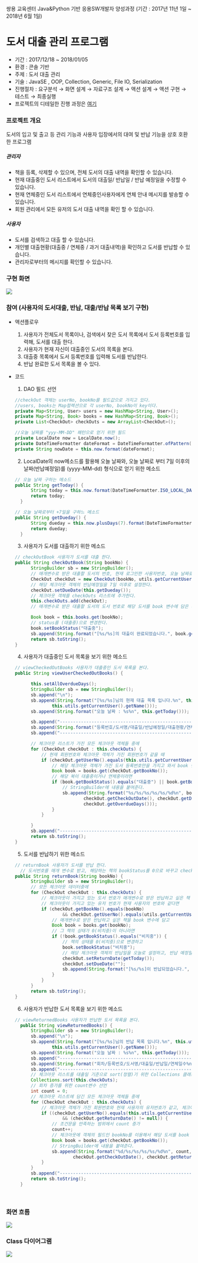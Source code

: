 쌍용 교육센터 Java&Python 기반 응용SW개발자 양성과정 (기간 : 2017년 11년 1일 ~ 2018년 6월 1일)

# 도서 대출 관리 프로그램

* 기간 : 2017/12/18 ~ 2018/01/05
* 환경 : 콘솔 기반
* 주제 : 도서 대출 관리
* 기술 : JavaSE , OOP, Collection, Generic, File IO, Serialization
* 진행절차 : 요구분석 → 화면 설계 → 자료구조 설계 → 액션 설계 → 액션 구현 → 테스트 → 최종실행
* 프로젝트의 디테일한 진행 과정은 [여기](https://youmekko.github.io/categories/TeamProject/) 


### 프로젝트 개요

도서의 입고 및 출고 등 관리 기능과 사용자 입장에서의 대여 및 반납 기능을 상호 호환한 프로그램

##### 관리자

* 책을 등록, 삭제할 수 있으며, 전체 도서의 대출 내역을 확인할 수 있습니다.
* 현재 대출중인 도서 리스트에서 도서의 대출일/ 반납일 / 반납 예정일을 수정할 수 있습니다.
* 현재 연체중인 도서 리스트에서 연체중인사용자에게 연체 안내 메시지를 발송할 수 있습니다.
* 회원 관리에서 모든 유저의 도서 대출 내역을 확인 할 수 있습니다.

##### 사용자

*  도서를 검색하고 대출 할 수 있습니다.
*  개인별 대출현황(대출중 / 연체중 / 과거 대출내역)을 확인하고 도서를 반납할 수 있습니다.
*  관리자로부터의 메시지를 확인할 수 있습니다.

### 구현 화면
![](/result.gif)

### 참여 (사용자의 도서대출, 반납, 대출/반납 목록 보기 구현)

* 액션플로우

  1. 사용자가 전체도서 목록이나, 검색에서 찾은 도서 목록에서 도서 등록번호를 입력해, 도서를 대출 한다. 
  2. 사용자가 현재 자신이 대출중인 도서의 목록을 본다.
  3. 대출중 목록에서 도서 등록번호를 입력해 도서를 반납한다. 
  4.  반납 완료한 도서 목록을 볼 수 있다. 

* 코드 

  1. DAO 필드 선언

  ~~~java
  //checkOut 객체는 userNo, bookNo를 필드값으로 가지고 있다. 
  //users, books는 Map컬렉션으로 각 userNo, bookNo이 key이다.  
  private Map<String, User> users = new HashMap<String, User>();
  private Map<String, Book> books = new HashMap<String, Book>();
  private List<CheckOut> checkOuts = new ArrayList<CheckOut>();

  //오늘 날짜를 "yyy-MM-DD" 패턴으로 얻기 위한 필드
  private LocalDate now = LocalDate.now();
  private DateTimeFormatter dateFormat = DateTimeFormatter.ofPattern("yyyy-MM-dd");
  private String nowDate = this.now.format(dateFormat);
  ~~~

  2. LocalDate의 now메소드를 활용해 오늘 날짜와, 오늘 날짜로 부터 7일 이후의 날짜(반납예정일)를 (yyyy-MM-dd) 형식으로 얻기 위한 메소드

  ~~~java
  // 오늘 날짜 구하는 메소드
  public String getToday() {
  		String today = this.now.format(DateTimeFormatter.ISO_LOCAL_DATE).toString();
  		return today;
  	}

  // 오늘 날짜로부터 +7일을 구하느 메소드
  public String getDueday() {
  		String dueday = this.now.plusDays(7).format(DateTimeFormatter.ISO_LOCAL_DATE).toString();
  		return dueday;
  	}
  ~~~

  3. 사용자가 도서를 대출하기 위한 메소드

  ~~~java
  // checkOutBook 사용자가 도서를 대출 한다.
  public String checkOutBook(String bookNo) {
  		StringBuilder sb = new StringBuilder();
  		// 매개변수로 받은 대출할 도서의 번호, 현재 로그인한 사용자번호, 오늘 날짜로 체크아웃 객체를 만든다.
  		CheckOut checkOut = new CheckOut(bookNo, utils.getCurrentUser().getUserNo(), this.getToday());
  		// 해당 체크아웃 객체의 반납예정일을 7일 이후로 설정한다.
  		checkOut.setDueDate(this.getDueday());
  		// 체크아웃 객체를 checkOuts 리스트에 추가한다.
  		this.checkOuts.add(checkOut);
  		// 매개변수로 받은 대출할 도서의 도서 번호로 해당 도서를 book 변수에 담은 다음

  		Book book = this.books.get(bookNo);
  		// status를 (대출중)으로 변경한다.
  		book.setBookStatus("대출중");
  		sb.append(String.format("[%s/%s]의 대출이 완료되었습니다.", book.getBookNo(), book.getBookTitle()));
  		return sb.toString();
  }
  ~~~

  4. 사용자가 대출중인 도서 목록을 보기 위한 메소드

  ~~~java
  // viewCheckedOutBooks 사용자가 대출중인 도서 목록을 본다.
  public String viewUserCheckedOutBooks() {

  		this.setAllOverdueDays();
  		StringBuilder sb = new StringBuilder();
  		sb.append("\n");
  		sb.append(String.format("[%s/%s]님의 현재 대출 목록 입니다.%n", this.utils.getCurrentUser().getUserNo(),
  				this.utils.getCurrentUser().getName()));
  		sb.append(String.format("오늘 날짜 : %s%n", this.getToday()));

  		sb.append("---------------------------------------------------------------------------------------\n");
  		sb.append(String.format("등록번호/도서명/대출일/반납예정일/대출현황/연체일수%n"));
  		sb.append("---------------------------------------------------------------------------------------\n");

  		// 체크아웃 리스트가 가진 모든 체크아웃 객체들 중에
  		for (CheckOut checkOut : this.checkOuts) {
  			// 현재 회원번호와 체크아웃 객체가 가진 회원번호가 같을 때
  			if (checkOut.getUserNo().equals(this.utils.getCurrentUser().getUserNo())) {
  				// 해당 체크아웃 객체가 가진 도서 등록번호만을 가지고 와서 book 변수에 담고
  				Book book = books.get(checkOut.getBookNo());
  				// 해당 북이 대출중이거나 연체중이라면
  				if (book.getBookStatus().equals("대출중") || book.getBookStatus().equals("연체중")) {
  					// StringBuilder에 내용을 붙여준다.
  					sb.append(String.format("%s/%s/%s/%s/%s/%d%n", book.getBookNo(), book.getBookTitle(),
  							checkOut.getCheckOutDate(), checkOut.getDueDate(), book.getBookStatus(),
  							checkOut.getOverdueDays()));
  				}
  			}

  		}
  		sb.append("---------------------------------------------------------------------------------------");
  		return sb.toString();
  }
  ~~~

  5. 도서를 반납하기 위한 메소드

  ~~~java
  // returnBook 사용자가 도서를 반납 한다.
  	// 도서번호를 매개 변수로 받고, 해당하는 책의 bookStatus를 0으로 바꾸고 checkOUt데이터의 반납일을 오늘로 만들어주면 됨.
  public String returnBook(String bookNo) {
  		StringBuilder sb = new StringBuilder();
  		// 모든 체크아웃 데이터중에
  		for (CheckOut checkOut : this.checkOuts) {
  			// 체크아웃이 가지고 있는 도서 번호가 매개변수로 받은 반납하고 싶은 책 넘버와 같을 때&&
  			// 체크아웃이 가지고 있는 유저 번호가 현재 사용자의 번호와 같다면
  			if (checkOut.getBookNo().equals(bookNo)
  					&& checkOut.getUserNo().equals(utils.getCurrentUser().getUserNo())) {
  				// 매개변수로 받은 반납하고 싶은 책을 book 변수에 담고
  				Book book = books.get(bookNo);
  				// 그 책의 상태가 0(비치중)이 아니라면
  				if (!book.getBookStatus().equals("비치중")) {
  					// 책의 상태를 0(비치중)으로 변경하고
  					book.setBookStatus("비치중");
  					// 해당 체크아웃 객체의 반납일을 오늘로 설정하고, 반납 예정일을 ""로 변경
  					checkOut.setReturnDate(getToday());
  					checkOut.setDueDate("");
  					sb.append(String.format("[%s/%s]이 반납되었습니다.", book.getBookNo(), book.getBookTitle()));
  				}
  			}
  		}
  		return sb.toString();
  }
  ~~~

  6. 사용자가 반납한 도서 목록을 보기 위한 메소드

  ~~~java
  // viewReturnedBooks 사용자가 반납한 도서 목록을 본다.
  	public String viewReturnedBooks() {
  		StringBuilder sb = new StringBuilder();
  		sb.append("\n");
  		sb.append(String.format("[%s/%s]님의 반납 목록 입니다.%n", this.utils.getCurrentUser().getUserNo(),
  				this.utils.getCurrentUser().getName()));
  		sb.append(String.format("오늘 날짜 : %s%n", this.getToday()));
  		sb.append("---------------------------------------------------------------------------------------\n");
  		sb.append(String.format("회차/등록번호/도서명/대출일/반납일/연체일수%n"));
  		sb.append("---------------------------------------------------------------------------------------\n");
  		// 체크아웃 리스트를 대출일 기준으로 sort(정렬)기 위한 Collections 클래스의 sort메소드 사용
  		Collections.sort(this.checkOuts);
  		// 회차 증가를 위한 count변수 선언
  		int count = 0;
  		// 체크아웃 리스트에 담긴 모든 체크아웃 객체들 중에
  		for (CheckOut checkOut : this.checkOuts) {
  			// 체크아웃 객체가 가진 회원번호와 현재 사용자의 유저번호가 같고, 체크아웃 객체의 반납일이 Null이 아닐때
  			if ((checkOut.getUserNo().equals(this.utils.getCurrentUser().getUserNo()))
  					&& (checkOut.getReturnDate() != null)) {
  				// 조건문을 만족하는 범위에서 count 증가
  				count++;
  				// 체크아웃에 객체의 필드인 bookNo를 이용해서 해당 도서를 book 변수에 담고
  				Book book = books.get(checkOut.getBookNo());
  				// StringBuilder에 내용을 붙여준다.
  				sb.append(String.format("%d/%s/%s/%s/%s/%d%n", count, book.getBookNo(), book.getBookTitle(),
  						checkOut.getCheckOutDate(), checkOut.getReturnDate(), checkOut.getOverdueDays()));
  			}
  		}
  		sb.append("---------------------------------------------------------------------------------------\n");
  		return sb.toString();
  	}
  ~~~

  ​

### 화면 흐름

![](/flow.png)

### Class 다이어그램

![](/class.png)